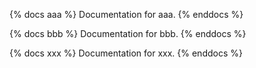 {% docs aaa %}
Documentation for aaa.
{% enddocs %}


{% docs bbb %}
Documentation for bbb.
{% enddocs %}


{% docs xxx %}
Documentation for xxx.
{% enddocs %}
